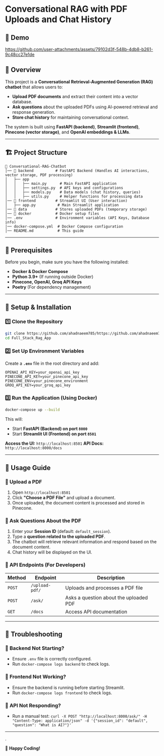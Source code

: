 # Conversational RAG with PDF Uploads and Chat History

## 📸 Demo
https://github.com/user-attachments/assets/79102d3f-548b-4db8-b261-9c48cc27e1de



## 📌 Overview
This project is a **Conversational Retrieval-Augmented Generation (RAG) chatbot** that allows users to:
- **Upload PDF documents** and extract their content into a vector database.
- **Ask questions** about the uploaded PDFs using AI-powered retrieval and response generation.
- **Store chat history** for maintaining conversational context.

The system is built using **FastAPI (backend)**, **Streamlit (frontend)**, **Pinecone (vector storage)**, and **OpenAI embeddings & LLMs**.

---

## 🏗️ Project Structure
```plaintext
📂 Conversational-RAG-Chatbot
│── 📂 backend          # FastAPI Backend (Handles AI interactions, vector storage, PDF processing)
│   ├── app
│   │   ├── main.py      # Main FastAPI application
│   │   ├── settings.py  # API keys and configurations
│   │   ├── models.py    # Data models (chat history, queries)
│   │   ├── utils.py     # Helper functions for processing data
│── 📂 frontend         # Streamlit UI (User interaction)
│   ├── app.py          # Main Streamlit application
│── 📂 data             # Stores uploaded PDFs (temporary storage)
│── 📂 docker           # Docker setup files
│── .env               # Environment variables (API Keys, Database info)
│── docker-compose.yml  # Docker Compose configuration
│── README.md           # This guide
```

---

## 🔧 Prerequisites
Before you begin, make sure you have the following installed:

- **Docker & Docker Compose**
- **Python 3.9+** (If running outside Docker)
- **Pinecone, OpenAI, Groq API Keys**
- **Poetry** (For dependency management)

---

## 🚀 Setup & Installation
### **1️⃣ Clone the Repository**
```sh
git clone https://github.com/ahadnaeem785/https://github.com/ahadnaeem785/Full_Stack_Rag_App
cd Full_Stack_Rag_App
```

### **2️⃣ Set Up Environment Variables**
Create a **`.env`** file in the root directory and add:
```plaintext
OPENAI_API_KEY=your_openai_api_key
PINECONE_API_KEY=your_pinecone_api_key
PINECONE_ENV=your_pinecone_environment
GROQ_API_KEY=your_groq_api_key
```

### **3️⃣ Run the Application (Using Docker)**
```sh
docker-compose up --build
```
This will:
- Start **FastAPI (Backend) on port `8000`**
- Start **Streamlit UI (Frontend) on port `8501`**

**Access the UI:** `http://localhost:8501`
**API Docs:** `http://localhost:8000/docs`


---

## 📌 Usage Guide
### **🔹 Upload a PDF**
1. Open `http://localhost:8501`
2. Click **"Choose a PDF File"** and upload a document.
3. Once uploaded, the document content is processed and stored in Pinecone.

### **🔹 Ask Questions About the PDF**
1. Enter your **Session ID** (default: `default_session`).
2. Type a **question related to the uploaded PDF**.
3. The chatbot will retrieve relevant information and respond based on the document content.
4. Chat history will be displayed on the UI.

### **🔹 API Endpoints (For Developers)**
| Method | Endpoint          | Description |
|--------|-----------------|-------------|
| `POST` | `/upload-pdf/`   | Uploads and processes a PDF file |
| `POST` | `/ask/`          | Asks a question about the uploaded PDF |
| `GET`  | `/docs`          | Access API documentation |


---

## 🎯 Troubleshooting
### 🔹 **Backend Not Starting?**
- Ensure `.env` file is correctly configured.
- Run `docker-compose logs backend` to check logs.

### 🔹 **Frontend Not Working?**
- Ensure the backend is running before starting Streamlit.
- Run `docker-compose logs frontend` to check logs.

### 🔹 **API Not Responding?**
- Run a manual test: `curl -X POST "http://localhost:8000/ask/" -H "Content-Type: application/json" -d '{"session_id": "default", "question": "What is AI?"}'`

---
.

🚀 **Happy Coding!**

